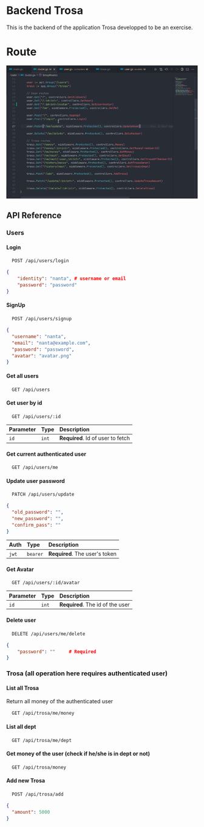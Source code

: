 # Backend Trosa

This is the backend of the application Trosa developped to be an exercise.

# Route

![route](route.png)

## API Reference

### Users

#### Login

```http
  POST /api/users/login
```

```json
{
    "identity": "nanta", # username or email
    "password": "password"
}
```

#### SignUp

```http
  POST /api/users/signup
```

```json
{
  "username": "nanta",
  "email": "nanta@example.com",
  "password": "password",
  "avatar": "avatar.png"
}
```

#### Get all users

```http
  GET /api/users
```

#### Get user by id

```http
  GET /api/users/:id
```

| Parameter | Type  | Description                       |
| :-------- | :---- | :-------------------------------- |
| `id`      | `int` | **Required**. Id of user to fetch |

#### Get current authenticated user

```http
  GET /api/users/me
```

#### Update user password

```http
  PATCH /api/users/update
```

```json
{
  "old_password": "",
  "new_password": "",
  "confirm_pass": ""
}
```

| Auth  | Type     | Description                    |
| :---- | :------- | :----------------------------- |
| `jwt` | `bearer` | **Required**. The user's token |

#### Get Avatar

```http
  GET /api/users/:id/avatar
```

| Parameter | Type  | Description                      |
| :-------- | :---- | :------------------------------- |
| `id`      | `int` | **Required**. The id of the user |

#### Delete user

```http
  DELETE /api/users/me/delete
```

```json
{
    "password": ""     # Required
}
```

### Trosa (all operation here requires authenticated user)

#### List all Trosa

Return all money of the authenticated user

```http
  GET /api/trosa/me/money
```

#### List all dept

```http
  GET /api/trosa/me/dept
```

#### Get money of the user (check if he/she is in dept or not)

```http
  GET /api/trosa/money
```

#### Add new Trosa

```http
  POST /api/trosa/add
```

```json
{
  "amount": 5000
}
```
